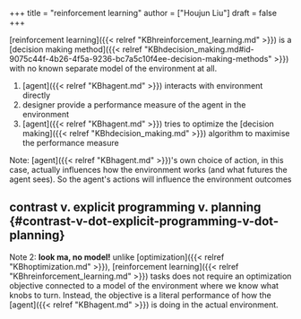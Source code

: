 +++
title = "reinforcement learning"
author = ["Houjun Liu"]
draft = false
+++

[reinforcement learning]({{< relref "KBhreinforcement_learning.md" >}}) is a [decision making method]({{< relref "KBhdecision_making.md#id-9075c44f-4b26-4f5a-9236-bc7a5c10f4ee-decision-making-methods" >}}) with no known separate model of the environment at all.

1.  [agent]({{< relref "KBhagent.md" >}}) interacts with environment directly
2.  designer provide a performance measure of the agent in the environment
3.  [agent]({{< relref "KBhagent.md" >}}) tries to optimize the [decision making]({{< relref "KBhdecision_making.md" >}}) algorithm to maximise the performance measure

Note: [agent]({{< relref "KBhagent.md" >}})'s own choice of action, in this case, actually influences how the environment works (and what futures the agent sees). So the agent's actions will influence the environment outcomes


## contrast v. explicit programming v. planning {#contrast-v-dot-explicit-programming-v-dot-planning}

Note 2: **look ma, no model!** unlike [optimization]({{< relref "KBhoptimization.md" >}}), [reinforcement learning]({{< relref "KBhreinforcement_learning.md" >}}) tasks does not require an optimization objective connected to a model of the environment where we know what knobs to turn. Instead, the objective is a literal performance of how the [agent]({{< relref "KBhagent.md" >}}) is doing in the actual environment.
